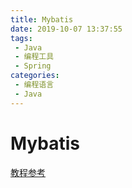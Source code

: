 ```yaml
---
title: Mybatis
date: 2019-10-07 13:37:55
tags: 
 - Java
 - 编程工具
 - Spring
categories: 
 - 编程语言
 - Java
---
```

# Mybatis

[教程参考](https://blog.csdn.net/sunhuansheng/article/details/84099823)

